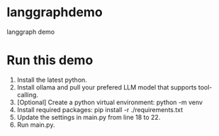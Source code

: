 # langgraphdemo
langgraph demo

# Run this demo
1. Install the latest python.
1. Install ollama and pull your prefered LLM model that supports tool-calling.
1. [Optional] Create a python virtual environment: python -m venv <env name>
1. Install required packages: pip install -r ./requirements.txt
1. Update the settings in main.py from line 18 to 22.
1. Run main.py.
